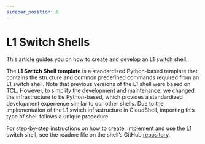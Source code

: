 ```yaml
---
sidebar_position: 8
---
```


# L1 Switch Shells

This article guides you on how to create and develop an L1 switch shell.

The **L1 Switch Shell template** is a standardized Python-based template that contains the structure and common predefined commands required from an L1 switch shell. Note that previous versions of the L1 shell were based on TCL. However, to simplify the development and maintenance, we changed the infrastructure to be Python-based, which provides a standardized development experience similar to our other shells. Due to the implementation of the L1 switch infrastructure in CloudShell, importing this type of shell follows a unique procedure.

For step-by-step instructions on how to create, implement and use the L1 switch shell, see the readme file on the shell’s GitHub [repository](https://github.com/QualiSystems/shell-L1-template).
